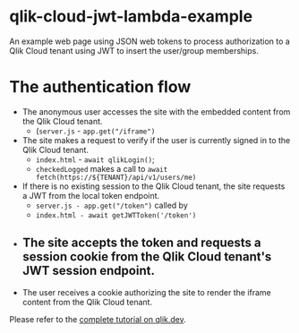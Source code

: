 # qlik-cloud-jwt-lambda-example

An example web page using JSON web tokens to process authorization to a Qlik Cloud tenant using JWT to insert the user/group memberships.

# The authentication flow

- The anonymous user accesses the site with the embedded content from the Qlik Cloud tenant. 
    - (`server.js` - `app.get("/iframe")`
- The site makes a request to verify if the user is currently signed in to the Qlik Cloud tenant.
    - `index.html` - `await qlikLogin()`;
    - `checkedLogged` makes a call to `await fetch(https://${TENANT}/api/v1/users/me)`
- If there is no existing session to the Qlik Cloud tenant, the site requests a JWT from the local token endpoint.
    - `server.js - app.get("/token")` called by
    - `index.html - await getJWTToken('/token')`
- The site accepts the token and requests a session cookie from the Qlik Cloud tenant's JWT session endpoint.
    - 
- The user receives a cookie authorizing the site to render the iframe content from the Qlik Cloud tenant.

Please refer to the [complete tutorial on qlik.dev](https://qlik.dev/tutorials/embed-content-using-iframes-and-anonymous-access).


